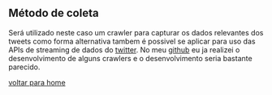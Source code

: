 ## Método de coleta
Será utilizado neste caso um crawler para capturar os dados relevantes dos tweets
como forma alternativa tambem é possivel se aplicar para uso das APIs de streaming de dados do [twitter](https://developer.twitter.com/en/docs/tutorials/stream-tweets-in-real-time). No meu [github](https://github.com/fabriciocgf/uber-crowler/blob/main/Uber_init.py) eu ja realizei o desenvolvimento de alguns crawlers e o desenvolvimento seria bastante parecido.

[voltar para home](index.md)